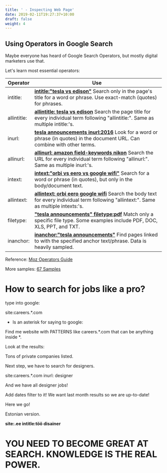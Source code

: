 ```yaml
---
title: ' - Inspecting Web Page'
date: 2019-02-11T19:27:37+10:00
draft: false
weight: 4
---
```


## Using Operators in Google Search

Maybe everyone has heard of Google Search Operators, but mostly digital marketers use that.

Let's learn most essential operators:

| Operator | Use |
| ----------- | ------------------------------------------------------------ |
| intitle:    | **[intitle:"tesla vs edison"](https://www.google.com/search?q=intitle:"tesla+vs+edison")** Search only in the page's title for a word or phrase. Use exact-match (quotes) for phrases. |
| allintitle: | **[allintitle: tesla vs edison](https://www.google.com/search?q=allintitle:+tesla+vs+edison)** Search the page title for every individual term following "allintitle:". Same as multiple intitle:'s. |
| inurl:      | **[tesla announcements inurl:2016](https://www.google.com/search?q=tesla+announcements+inurl:2016)** Look for a word or phrase (in quotes) in the document URL. Can combine with other terms. |
| allinurl:   | **[allinurl: amazon field-keywords nikon](https://www.google.com/search?q=allinurl:+amazon+field-keywords+nikon)** Search the URL for every individual term following "allinurl:". Same as multiple inurl:'s. |
| intext:     | **[intext:"orbi vs eero vs google wifi"](https://www.google.com/search?q=intext:"orbi+vs+eero+vs+google+wifi")** Search for a word or phrase (in quotes), but only in the body/document text. |
| allintext:  | **[allintext: orbi eero google wifi](https://www.google.com/search?q=allintext:+orbi+eero+google+wifi)** Search the body text for every individual term following "allintext:". Same as multiple intexts:'s. |
| filetype:   | **["tesla announcements" filetype:pdf](https://www.google.com/search?q="tesla+announcements"+filetype:pdf)** Match only a specific file type. Some examples include PDF, DOC, XLS, PPT, and TXT. |
| inanchor: | **[inanchor:"tesla announcements"](https://www.google.com/search?q=inanchor:)** Find pages linked to with the specified anchor text/phrase. Data is heavily sampled. |




Reference: [Moz Operators Guide](https://moz.com/learn/seo/search-operators "Moz reference on Operators")

More samples: [67 Samples](https://moz.com/blog/mastering-google-search-operators-in-67-steps "67 samples")

# How to search for jobs like a pro?

type into google:

site:careers.*.com

* Is an asterisk for saying to google: 

Find me website with PATTERNS like careers.*.com that can be anything inside *. 

Look at the results:



Tons of private companies listed.

Next step, we have to search for designers. 

site:careers.*.com  inurl: designer



And we have all designer jobs!

Add dates filter to it! We want last month results so we are up-to-date!



Here we go!

Estonian version.

**site:.ee intitle:töö disainer**



# **YOU NEED TO BECOME GREAT AT SEARCH. KNOWLEDGE IS THE REAL POWER.**
